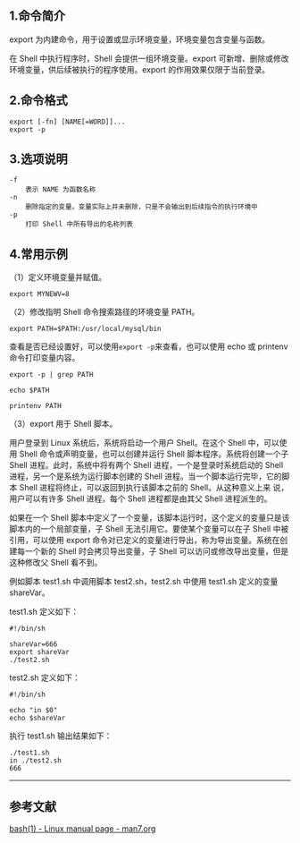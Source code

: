 ## 1.命令简介
export 为内建命令，用于设置或显示环境变量，环境变量包含变量与函数。

在 Shell 中执行程序时，Shell 会提供一组环境变量。export 可新增、删除或修改环境变量，供后续被执行的程序使用。export 的作用效果仅限于当前登录。

## 2.命令格式
```
export [-fn] [NAME[=WORD]]...
export -p
```

## 3.选项说明
```
-f
	表示 NAME 为函数名称
-n
	删除指定的变量。变量实际上并未删除，只是不会输出到后续指令的执行环境中
-p
	打印 Shell 中所有导出的名称列表
```

## 4.常用示例
（1）定义环境变量并赋值。
```shell
export MYNEWV=8
```
（2）修改指明 Shell 命令搜索路径的环境变量 PATH。
```shell
export PATH=$PATH:/usr/local/mysql/bin
```
查看是否已经设置好，可以使用`export -p`来查看，也可以使用 echo 或 printenv 命令打印变量内容。
```shell
export -p | grep PATH

echo $PATH

printenv PATH
```
（3）export 用于 Shell 脚本。

用户登录到 Linux 系统后，系统将启动一个用户  Shell。在这个 Shell 中，可以使用 Shell 命令或声明变量，也可以创建并运行 Shell 脚本程序。系统将创建一个子 Shell 进程。此时，系统中将有两个 Shell 进程，一个是登录时系统启动的 Shell 进程，另一个是系统为运行脚本创建的 Shell 进程。当一个脚本运行完毕，它的脚本 Shell 进程将终止，可以返回到执行该脚本之前的 Shell。从这种意义上来 说，用户可以有许多 Shell 进程，每个 Shell 进程都是由其父 Shell 进程派生的。 

如果在一个 Shell 脚本中定义了一个变量，该脚本运行时，这个定义的变量只是该脚本内的一个局部变量，子 Shell 无法引用它。要使某个变量可以在子 Shell 中被引用，可以使用 export 命令对已定义的变量进行导出，称为导出变量。系统在创建每一个新的 Shell 时会拷贝导出变量，子 Shell 可以访问或修改导出变量，但是这种修改父 Shell 看不到。

例如脚本 test1.sh 中调用脚本 test2.sh，test2.sh 中使用 test1.sh 定义的变量 shareVar。

test1.sh 定义如下：
```shell
#!/bin/sh

shareVar=666
export shareVar
./test2.sh
```
test2.sh 定义如下：
```shell
#!/bin/sh

echo "in $0"
echo $shareVar
```
执行 test1.sh 输出结果如下：
```shell
./test1.sh
in ./test2.sh
666
```

---
## 参考文献
[bash(1) - Linux manual page - man7.org](https://www.man7.org/linux/man-pages/man1/bash.1.html)

<Vssue title="export" />